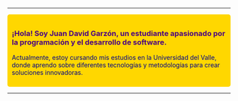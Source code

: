  

---

<div style="background-color: #FFD700; padding: 10px; border-radius: 5px;">
    <h3 style="color: #4B0082;">¡Hola! Soy Juan David Garzón, un estudiante apasionado por la programación y el desarrollo de software.</h3>
    <p style="color: #00008B;">Actualmente, estoy cursando mis estudios en la Universidad del Valle, donde aprendo sobre diferentes tecnologías y metodologías para crear soluciones innovadoras.</p>
</div>

---